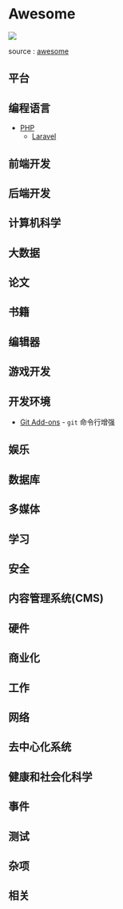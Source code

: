 # Awesome

![](https://file.wulicode.com/note/2023/05-06/13-41-57078.png)

source : [awesome](https://github.com/sindresorhus/awesome)

## 平台

## 编程语言

- [PHP](./language/php.md)
  - [Laravel](./language/php-laravel.md)

## 前端开发

## 后端开发

## 计算机科学

## 大数据

## 论文

## 书籍

## 编辑器

## 游戏开发

## 开发环境

- [Git Add-ons](./development-environment/git-addons.md) - `git` 命令行增强

## 娱乐

## 数据库

## 多媒体

## 学习

## 安全

## 内容管理系统(CMS)

## 硬件

## 商业化

## 工作

## 网络

## 去中心化系统

## 健康和社会化科学

## 事件

## 测试

## 杂项

## 相关
